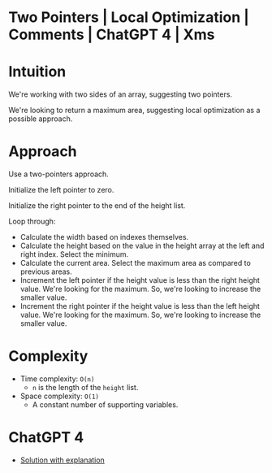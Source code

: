 # Two Pointers | Local Optimization | Comments | ChatGPT 4 | Xms

# Intuition

We're working with two sides of an array, suggesting two pointers.

We're looking to return a maximum area, suggesting local optimization as a possible approach.

# Approach

Use a two-pointers approach.

Initialize the left pointer to zero.

Initialize the right pointer to the end of the height list.

Loop through:

* Calculate the width based on indexes themselves.
* Calculate the height based on the value in the height array at the left and right index. Select the minimum.
* Calculate the current area. Select the maximum area as compared to previous areas.
* Increment the left pointer if the height value is less than the right height value. We're looking for the maximum. So, we're looking to increase the smaller value. 
* Increment the right pointer if the height value is less than the left height value. We're looking for the maximum. So, we're looking to increase the smaller value. 

# Complexity

- Time complexity: `O(n)`
    - `n` is the length of the `height` list.
- Space complexity: `O(1)`
    - A constant number of supporting variables.

# ChatGPT 4

- [Solution with explanation](https://chat.openai.com/share/76a264a6-a806-4027-ab67-59d2bbece8b6)
